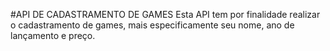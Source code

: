 #API DE CADASTRAMENTO DE GAMES
Esta API tem por finalidade realizar o cadastramento de games, mais especificamente seu nome, ano de lançamento e preço.
